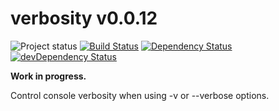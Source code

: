 # verbosity v0.0.12

![Project status](http://img.shields.io/badge/status-alpha-red.svg?style=flat) [![Build Status](http://img.shields.io/travis/MarkGriffiths/verbosity.svg?branch=master&style=flat)](https://travis-ci.org/MarkGriffiths/verbosity) [![Dependency Status](http://img.shields.io/david/MarkGriffiths/verbosity.svg?style=flat)](https://david-dm.org/MarkGriffiths/verbosity) [![devDependency Status](http://img.shields.io/david/dev/MarkGriffiths/verbosity.svg?style=flat)](https://david-dm.org/MarkGriffiths/verbosity#info=devDependencies) 

__Work in progress.__

Control console verbosity when using -v or --verbose options.
